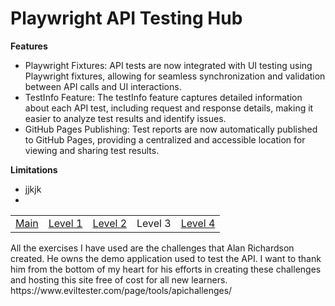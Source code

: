 # Playwright API Testing Hub
**Features**
- Playwright Fixtures: API tests are now integrated with UI testing using Playwright fixtures, allowing for seamless synchronization and validation between API calls and UI interactions.
- TestInfo Feature: The testInfo feature captures detailed information about each API test, including request and response details, making it easier to analyze test results and identify issues.
- GitHub Pages Publishing: Test reports are now automatically published to GitHub Pages, providing a centralized and accessible location for viewing and sharing test results.
  
**Limitations**
- jjkjk
- 

<table>
  <tr>
    <td><a href="https://github.com/Cerosh/apiChallenges.github.io/tree/main">Main</a></td>
    <td><a href="https://github.com/Cerosh/apiChallenges.github.io/tree/level.1">Level 1</a></td>
    <td><a href="https://github.com/Cerosh/apiChallenges.github.io/tree/level.2">Level 2</a></td>
    <td>Level 3</td>
    <td><a href="https://github.com/Cerosh/apiChallenges.github.io/tree/level.4">Level 4</a></td>
  </tr>
</table>
All the exercises I have used are the challenges that  Alan Richardson created. He owns the demo application used to test the API. I want to thank him from the bottom of my heart for his efforts in creating these challenges and hosting this site free of cost for all new learners.
https://www.eviltester.com/page/tools/apichallenges/<br>
